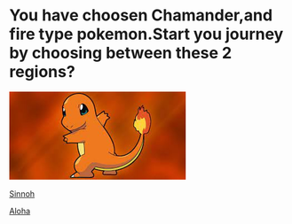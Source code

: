 
# You have choosen Chamander,and fire type pokemon.Start you journey by choosing between these 2 regions?

![charmander](https://raw.githubusercontent.com/weijiej2964/Pokemon-Adventure/main/img/charmander.png)

[Sinnoh](adventure.md)


[Aloha](alola.md)


